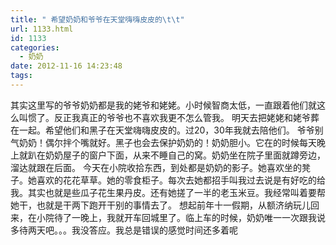 ```yaml
---
title: " 希望奶奶和爷爷在天堂嗨嗨皮皮的\t\t"
url: 1133.html
id: 1133
categories:
  - 奶奶
date: 2012-11-16 14:23:48
tags:
---
```


其实这里写的爷爷奶奶都是我的姥爷和姥姥。小时候智商太低，一直跟着他们就这么叫惯了。反正我真正的爷爷也不喜欢我更不怎么管我。 明天去把姥姥和姥爷葬在一起。希望他们和黑子在天堂嗨嗨皮皮的。过20，30年我就去陪他们。 爷爷别气奶奶！偶尔拌个嘴就好。黑子也会去保护奶奶的！奶奶胆小。它在的时候每天晚上就趴在奶奶屋子的窗户下面，从来不睡自己的窝。奶奶坐在院子里面就蹲旁边，溜达就跟在后面。 今天在小院收拾东西，到处都是奶奶的影子。她喜欢坐的凳子。她喜欢的花花草草。她的零食柜子。每次去她都招手叫我过去说是有好吃的给我。其实也就是些瓜子花生果丹皮。还有她搓了一半的老玉米豆。我经常叫着要帮她干，也就是干两下跑开干别的事情去了。 想起前年十一假期，从额济纳玩儿回来，在小院待了一晚上，我就开车回城里了。临上车的时候，奶奶唯一一次跟我说多待两天吧。。。我没答应。我总是错误的感觉时间还多着呢